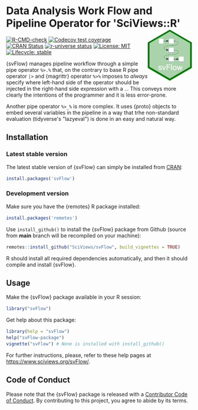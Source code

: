 # Data Analysis Work Flow and Pipeline Operator for 'SciViews::R' <a href='https://www.sciviews.org/svFlow'><img src='man/figures/logo.png' align='right' height='139'/></a>

<!-- badges: start -->

[![R-CMD-check](https://github.com/SciViews/svFlow/actions/workflows/R-CMD-check.yaml/badge.svg)](https://github.com/SciViews/svFlow/actions/workflows/R-CMD-check.yaml) [![Codecov test coverage](https://codecov.io/gh/SciViews/svFlow/branch/main/graph/badge.svg)](https://codecov.io/gh/SciViews/svFlow?branch=main) [![CRAN Status](https://www.r-pkg.org/badges/version/svFlow)](https://cran.r-project.org/package=svFlow) [![r-universe status](https://sciviews.r-universe.dev/badges/svFlow)](https://sciviews.r-universe.dev/svFlow) [![License: MIT](https://img.shields.io/badge/License-MIT-yellow.svg)](https://opensource.org/licenses/MIT) [![Lifecycle: stable](https://img.shields.io/badge/lifecycle-stable-brightgreen.svg)](https://lifecycle.r-lib.org/articles/stages.html#stable)

<!-- badges: end -->

{svFlow} manages pipeline workflow through a simple pipe operator `%>.%` that, on the contrary to base R pipe operator `|>` and {magrittr} operator `%>%` imposes to *always* specify where left-hand side of the operator should be injected in the right-hand side expression with a `.`. This conveys more clearly the intentions of the programmer and it is less error-prone.

Another pipe operator `%>_%` is more complex. It uses {proto} objects to embed several variables in the pipeline in a way that trhe non-standard evaluation (tidyverse's "lazyeval") is done in an easy and natural way.

## Installation

### Latest stable version

The latest stable version of {svFlow} can simply be installed from [CRAN](http://cran.r-project.org):

``` r
install.packages('svFlow')
```

### Development version

Make sure you have the {remotes} R package installed:

``` r
install.packages('remotes')
```

Use `install_github()` to install the {svFlow} package from Github (source from **main** branch will be recompiled on your machine):

``` r
remotes::install_github("SciViews/svFlow", build_vignettes = TRUE)
```

R should install all required dependencies automatically, and then it should compile and install {svFlow}.

## Usage

Make the {svFlow} package available in your R session:

``` r
library("svFlow")
```

Get help about this package:

``` r
library(help = "svFlow")
help("svFlow-package")
vignette("svFlow") # None is installed with install_github()
```

For further instructions, please, refer to these help pages at <https://www.sciviews.org/svFlow/>.

## Code of Conduct

Please note that the {svFlow} package is released with a [Contributor Code of Conduct](https://contributor-covenant.org/version/2/1/CODE_OF_CONDUCT.html). By contributing to this project, you agree to abide by its terms.
